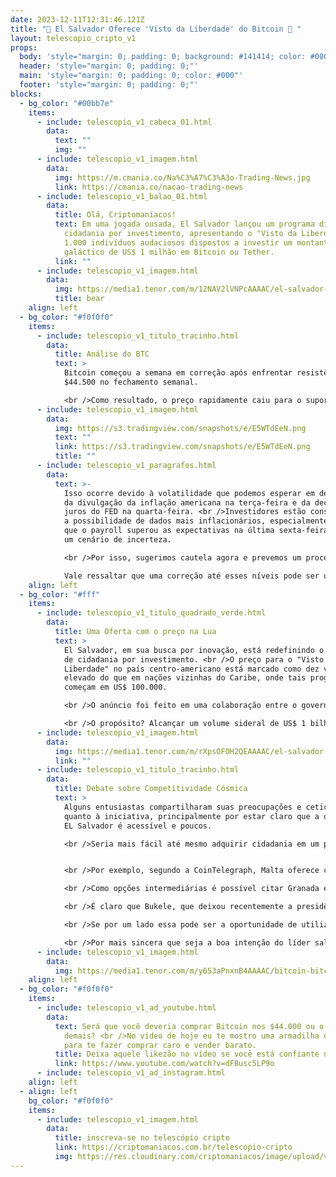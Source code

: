 ```yaml
---
date: 2023-12-11T12:31:46.121Z
title: "🤔 El Salvador Oferece 'Visto da Liberdade' do Bitcoin 🤔 "
layout: telescopio_cripto_v1
props:
  body: 'style="margin: 0; padding: 0; background: #141414; color: #000"'
  header: 'style="margin: 0; padding: 0;"'
  main: 'style="margin: 0; padding: 0; color: #000"'
  footer: 'style="margin: 0; padding: 0;"'
blocks:
  - bg_color: "#00bb7e"
    items:
      - include: telescopio_v1_cabeca_01.html
        data:
          text: ""
          img: ""
      - include: telescopio_v1_imagem.html
        data:
          img: https://m.cmania.co/Na%C3%A7%C3%A3o-Trading-News.jpg
          link: https://cmania.co/nacao-trading-news
      - include: telescopio_v1_balao_01.html
        data:
          title: Olá, Criptomaníacos!
          text: Em uma jogada ousada, El Salvador lançou um programa diferenciado de
            cidadania por investimento, apresentando o "Visto da Liberdade" para
            1.000 indivíduos audaciosos dispostos a investir um montante
            galáctico de US$ 1 milhão em Bitcoin ou Tether.
          link: ""
      - include: telescopio_v1_imagem.html
        data:
          img: https://media1.tenor.com/m/12NAV2lVNPcAAAAC/el-salvador-bitcoin.gif
          title: bear
    align: left
  - bg_color: "#f0f0f0"
    items:
      - include: telescopio_v1_titulo_tracinho.html
        data:
          title: Análise do BTC
          text: >
            Bitcoin começou a semana em correção após enfrentar resistência em
            $44.500 no fechamento semanal. 

            <br />Como resultado, o preço rapidamente caiu para o suporte da tendência de alta, $40.300 que monitoramos nas últimas edições, vale ressaltar que esse suporte também é o nosso ponto de gatilho para uma correção mais forte, caso ele não seja mantido.
      - include: telescopio_v1_imagem.html
        data:
          img: https://s3.tradingview.com/snapshots/e/E5WTdEeN.png
          text: ""
          link: https://s3.tradingview.com/snapshots/e/E5WTdEeN.png
          title: ""
      - include: telescopio_v1_paragrafos.html
        data:
          text: >-
            Isso ocorre devido à volatilidade que podemos esperar em decorrência
            da divulgação da inflação americana na terça-feira e da decisão de
            juros do FED na quarta-feira. <br />Investidores estão considerando
            a possibilidade de dados mais inflacionários, especialmente depois
            que o payroll superou as expectativas na última sexta-feira, criando
            um cenário de incerteza.

            <br />Por isso, sugerimos cautela agora e prevemos um processo de correção enquanto o Bitcoin não voltar a negociar acima de $43.200. <br />Enquanto a resistência não for superada, podemos ver correções mais fortes até as linhas marcadas em amarelo, caso o gatilho de baixa mencionado anteriormente seja ativado. 

            Vale ressaltar que uma correção até esses níveis pode ser uma excelente oportunidade para adicionar posições ao Bitcoin e altcoins.
    align: left
  - bg_color: "#fff"
    items:
      - include: telescopio_v1_titulo_quadrado_verde.html
        data:
          title: Uma Oferta com o preço na Lua
          text: >
            El Salvador, em sua busca por inovação, está redefinindo o conceito
            de cidadania por investimento. <br />O preço para o "Visto da
            Liberdade" no país centro-americano está marcado como dez vezes mais
            elevado do que em nações vizinhas do Caribe, onde tais programas
            começam em US$ 100.000.

            <br />O anúncio foi feito em uma colaboração entre o governo de El Salvador e a emissora de stablecoins Tether, no dia 7 de dezembro. <br />Batizado de "Programa de Visto de Liberdade para Adoção em El Salvador", o programa “revolucionário” oferece 1.000 oportunidades de cidadania mediante um investimento substancial de US$ 1 milhão em Bitcoin ou USDT, começando com um depósito não reembolsável de US$ 999.

            <br />O propósito? Alcançar um volume sideral de US$ 1 bilhão para El Salvador, caso todas as cotas sejam preenchidas. Programas análogos em outras nações, como Vanuatu, geram cifras milionárias anualmente com iniciativas semelhantes de cidadania por investimento.
      - include: telescopio_v1_imagem.html
        data:
          img: https://media1.tenor.com/m/rXpsOFOH2QEAAAAC/el-salvador-bandera.gif
          link: ""
      - include: telescopio_v1_titulo_tracinho.html
        data:
          title: Debate sobre Competitividade Cósmica
          text: >
            Alguns entusiastas compartilharam suas preocupações e ceticismo
            quanto à iniciativa, principalmente por estar claro que a oferta de
            EL Salvador é acessível e poucos.

            <br />Seria mais fácil até mesmo adquirir cidadania em um país da União Europeia com valores menores que esse.


            <br />Por exemplo, segundo a CoinTelegraph, Malta oferece cidadania a partir de 750.000 euros, proporcionando acesso ao investidor o acesso a toda a União Europeia. Além disso, como já citamos, ilhas paradisíacas do Caribe, como Antígua e Barbuda, Dominica e Santa Lúcia, têm programas que exigem contribuições a partir de US$ 100.000 para seus fundos de desenvolvimento soberano.

            <br />Como opções intermediárias é possível citar Granada e São Cristóvão e Névis também têm suas próprias oportunidades, com contribuições começando em US$ 150.000 e US$ 250.000, respectivamente.

            <br />É claro que Bukele, que deixou recentemente a presidência do país para trabalhar na sua campanha de reeleição, está utilizando sua posição pró-Bitcoin para atrair investimento à nação. <br />Vale lembrar que o país já reconhece o Bitcoin como moeda legal e concede isenções fiscais sobre renda e ganhos de capital para empresas de tecnologia que investirem no país pelos próximos 15 anos.

            <br />Se por um lado essa pode ser a oportunidade de utilizar os lucros oriundos de investimento em Bitcoin sem taxas, fica o questionamento se vale a pena trocar a confiança da auto custódia pela “confiança” do estado.

            <br />Por mais sincera que seja a boa intenção do líder salvadorenho, quem garante que seu sucessor terá os mesmos ideais?
      - include: telescopio_v1_imagem.html
        data:
          img: https://media1.tenor.com/m/y653aPnxnB4AAAAC/bitcoin-bitcoin-flag.gif
    align: left
  - bg_color: "#f0f0f0"
    items:
      - include: telescopio_v1_ad_youtube.html
        data:
          text: Será que você deveria comprar Bitcoin nos $44.000 ou o preço já esticou
            demais? <br />No vídeo de hoje eu te mostro uma armadilha do mercado
            para te fazer comprar caro e vender barato.
          title: Deixa aquele likezão no vídeo se você está confiante no BTC!
          link: https://www.youtube.com/watch?v=dFBusc5LP9o
      - include: telescopio_v1_ad_instagram.html
    align: left
  - align: left
    bg_color: "#f0f0f0"
    items:
      - include: telescopio_v1_imagem.html
        data:
          title: inscreva-se no telescópio cripto
          link: https://criptomaniacos.com.br/telescopio-cripto
          img: https://res.cloudinary.com/criptomaniacos/image/upload/v1662133224/telescopio/inscreva-se-telescopio.png
---
```

